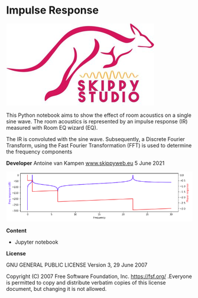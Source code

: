 # Impulse Response



![](https://github.com/SkippyWeb/Images/blob/main/SkippyStudio.jpg)

 

This Python notebook aims to show the effect of room acoustics on a  single sine wave. The room acoustics is represented by an impulse response (IR) measured with Room EQ wizard (EQ).      

The IR is convoluted with the sine wave. Subsequently, a Discrete Fourier Transform, using the Fast Fourier Transformation (FFT) is used to determine the frequency components      



**Developer**
    Antoine van Kampen
    www.skippyweb.eu
   5 June 2021



![](https://github.com/SkippyWeb/Images/blob/main/Freq-Phase-Response.png)



**Content**

- Jupyter notebook
  



**License**

GNU GENERAL PUBLIC LICENSE
Version 3, 29 June 2007

Copyright (C) 2007 Free Software Foundation, Inc. <https://fsf.org/> .Everyone is permitted to copy and distribute verbatim copies of this license document, but changing it is not allowed.

